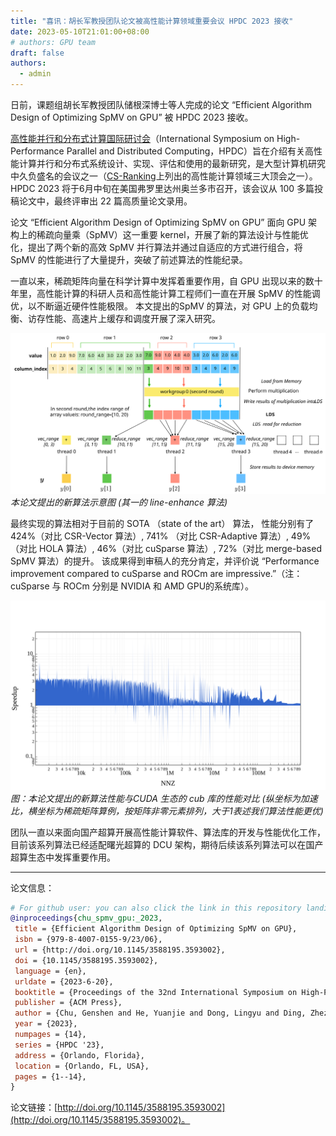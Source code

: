 ```yaml
---
title: "喜讯：胡长军教授团队论文被高性能计算领域重要会议 HPDC 2023 接收"
date: 2023-05-10T21:01:00+08:00
# authors: GPU team
draft: false
authors:
  - admin
---
```


日前，课题组胡长军教授团队储根深博士等人完成的论文 “Efficient Algorithm Design of Optimizing SpMV on GPU” 被 HPDC 2023 接收。

[高性能并行和分布式计算国际研讨会](https://hpdc.org)（International Symposium on High-Performance Parallel and Distributed Computing，HPDC）旨在介绍有关高性能计算并行和分布式系统设计、实现、评估和使用的最新研究，是大型计算机研究中久负盛名的会议之一（[CS-Ranking](https://csrankings.org)上列出的高性能计算领域三大顶会之一）。  
HPDC 2023 将于6月中旬在美国弗罗里达州奥兰多市召开，该会议从 100 多篇投稿论文中，最终评审出 22 篇高质量论文录用。

<!--more-->

论文 “Efficient Algorithm Design of Optimizing SpMV on GPU” 面向 GPU 架构上的稀疏向量乘（SpMV）这一重要 kernel，开展了新的算法设计与性能优化，提出了两个新的高效 SpMV 并行算法并通过自适应的方式进行组合，将 SpMV 的性能进行了大量提升，突破了前述算法的性能纪录。

一直以来，稀疏矩阵向量在科学计算中发挥着重要作用，自 GPU 出现以来的数十年里，高性能计算的科研人员和高性能计算工程师们一直在开展 SpMV 的性能调优，以不断逼近硬件性能极限。
本文提出的SpMV 的算法，对 GPU 上的负载均衡、访存性能、高速片上缓存和调度开展了深入研究。

![line-enhance 算法](/images/news/2023-spmv-hpdc23/spmv-line-enhance.svg)
*本论文提出的新算法示意图 (其一的 line-enhance 算法)*

最终实现的算法相对于目前的 SOTA （state of the art） 算法，
性能分别有了424%（对比 CSR-Vector 算法）, 741% （对比 CSR-Adaptive 算法）, 49%（对比 HOLA 算法）, 46%（对比 cuSparse 算法）, 72%（对比 merge-based SpMV 算法）的提升。
该成果得到审稿人的充分肯定，并评价说 “Performance improvement compared to cuSparse and ROCm are impressive.”（注：cuSparse 与 ROCm 分别是 NVIDIA 和 AMD GPU的系统库）。

![](/images/news/2023-spmv-hpdc23/spmv-vs-cub-speedup.svg)
*图：本论文提出的新算法性能与CUDA 生态的 cub 库的性能对比 (纵坐标为加速比，横坐标为稀疏矩阵算例，按矩阵非零元素排列，大于1表述我们算法性能更优)*

团队一直以来面向国产超算开展高性能计算软件、算法库的开发与性能优化工作，目前该系列算法已经适配曙光超算的 DCU 架构，期待后续该系列算法可以在国产超算生态中发挥重要作用。

---
论文信息：
```bib
# For github user: you can also click the link in this repository landing page at the right sidebar, with the label "Cite this repository."
@inproceedings{chu_spmv_gpu:_2023,
 title = {Efficient Algorithm Design of Optimizing SpMV on GPU},
 isbn = {979-8-4007-0155-9/23/06},
 url = {http://doi.org/10.1145/3588195.3593002},
 doi = {10.1145/3588195.3593002},
 language = {en},
 urldate = {2023-6-20},
 booktitle = {Proceedings of the 32nd International Symposium on High-Performance Parallel and Distributed Computing (HPDC '23), June 16--23, 2023, Orlando, FL, USA},
 publisher = {ACM Press},
 author = {Chu, Genshen and He, Yuanjie and Dong, Lingyu and Ding, Zhezhao and Chen, Dandan and Bai, He and Wang, Xuesong and Hu, Changjun},
 year = {2023},
 numpages = {14},
 series = {HPDC '23},
 address = {Orlando, Florida},
 location = {Orlando, FL, USA},
 pages = {1--14},
}
```

论文链接：[http://doi.org/10.1145/3588195.3593002](http://doi.org/10.1145/3588195.3593002)。
